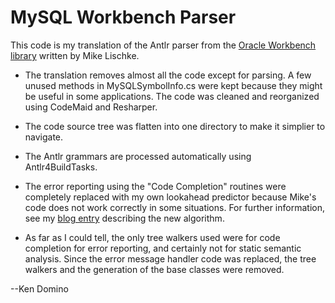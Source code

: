 ﻿# MySQL Workbench Parser

This code is my translation of the Antlr parser from
the [Oracle Workbench library](https://github.com/mysql/mysql-workbench/tree/8.0/library/parsers/grammars) written by
Mike Lischke.

* The translation removes almost all the code except for parsing.
A few unused methods in MySQLSymbolInfo.cs were kept because
they might be useful in some applications.
The code was cleaned and reorganized using CodeMaid
and Resharper.

* The code source tree was flatten into one directory to make it simplier to navigate.

* The Antlr grammars are processed automatically using Antlr4BuildTasks.

* The error reporting using the "Code Completion" routines were completely replaced with my
own lookahead predictor because Mike's code does not work correctly in some situations.
For further information, see my [blog entry](http://codinggorilla.com/?p=2449) describing the new algorithm.

* As far as I could tell, the only tree walkers used were for code completion
for error reporting, and certainly not for static semantic analysis.
Since the error message handler code was replaced, the tree walkers and the generation
of the base classes were removed.

--Ken Domino

